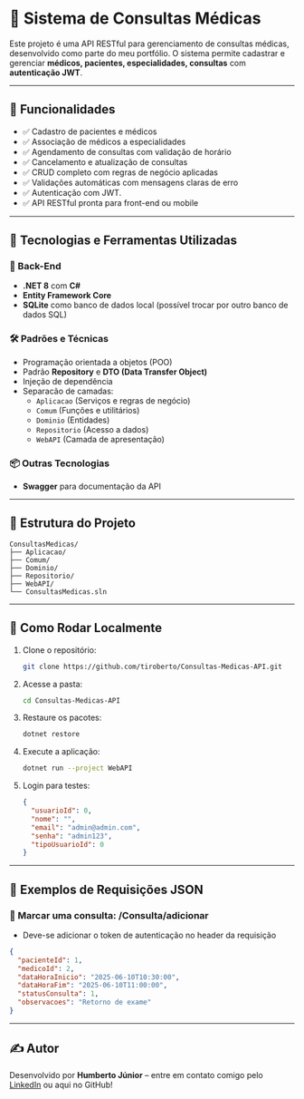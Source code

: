 # 🏥 Sistema de Consultas Médicas

Este projeto é uma API RESTful para gerenciamento de consultas médicas, desenvolvido como parte do meu portfólio. O sistema permite cadastrar e gerenciar **médicos, pacientes, especialidades, consultas** com **autenticação JWT**.

---

## 🚀 Funcionalidades

- ✅ Cadastro de pacientes e médicos
- ✅ Associação de médicos a especialidades
- ✅ Agendamento de consultas com validação de horário
- ✅ Cancelamento e atualização de consultas
- ✅ CRUD completo com regras de negócio aplicadas
- ✅ Validações automáticas com mensagens claras de erro
- ✅ Autenticação com JWT.
- ✅ API RESTful pronta para front-end ou mobile

---

## 🧰 Tecnologias e Ferramentas Utilizadas

### 🔧 Back-End

- **.NET 8** com **C#**
- **Entity Framework Core**
- **SQLite** como banco de dados local (possível trocar por outro banco de dados SQL)

### 🛠️ Padrões e Técnicas

- Programação orientada a objetos (POO)
- Padrão **Repository** e **DTO (Data Transfer Object)**
- Injeção de dependência
- Separacão de camadas:
  - `Aplicacao` (Serviços e regras de negócio)
  - `Comum` (Funções e utilitários)
  - `Dominio` (Entidades)
  - `Repositorio` (Acesso a dados)
  - `WebAPI` (Camada de apresentação)

### 📦 Outras Tecnologias

- **Swagger** para documentação da API

---

## 📁 Estrutura do Projeto

```
ConsultasMedicas/
├── Aplicacao/
├── Comum/
├── Dominio/
├── Repositorio/
├── WebAPI/
└── ConsultasMedicas.sln
```

---

## 🧪 Como Rodar Localmente

1. Clone o repositório:

   ```bash
   git clone https://github.com/tiroberto/Consultas-Medicas-API.git
   ```

2. Acesse a pasta:

   ```bash
   cd Consultas-Medicas-API
   ```

3. Restaure os pacotes:

   ```bash
   dotnet restore
   ```

4. Execute a aplicação:

   ```bash
   dotnet run --project WebAPI
   ```

5. Login para testes:

   ```json
   {
     "usuarioId": 0,
     "nome": "",
     "email": "admin@admin.com",
     "senha": "admin123",
     "tipoUsuarioId": 0
   }
   ```

---

## 📄 Exemplos de Requisições JSON

### 🔹 Marcar uma consulta: /Consulta/adicionar
  - Deve-se adicionar o token de autenticação no header da requisição

```json
{
  "pacienteId": 1,
  "medicoId": 2,
  "dataHoraInicio": "2025-06-10T10:30:00",
  "dataHoraFim": "2025-06-10T11:00:00",
  "statusConsulta": 1,
  "observacoes": "Retorno de exame"
}
```

---

## ✍️ Autor

Desenvolvido por **Humberto Júnior** – entre em contato comigo pelo [LinkedIn](https://linkedin.com/in/humbertoecrjunior) ou aqui no GitHub!


